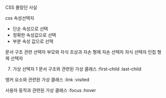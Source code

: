 CSS 몰랐던 사실

css 속성선택자
 - 단순 속성으로 선택
 - 정확한 속성값으로 선택
 - 부분 속성 값으로 선택

문서 구조 관련 선택자
  부모와 자식
  조상과 자손
  형제
  자손 선택자
  자식 선택자
  인접 형제 선택자

7) 가상 선택자 1
  문서 구조와 관련된 가상 클래스
    :first-child
    :last-child

  앵커 요소와 관련된 가상 클래스
    :link
    :visited

  사용자 동작과 관련된 가상 클래스
    :focus
    :hover
